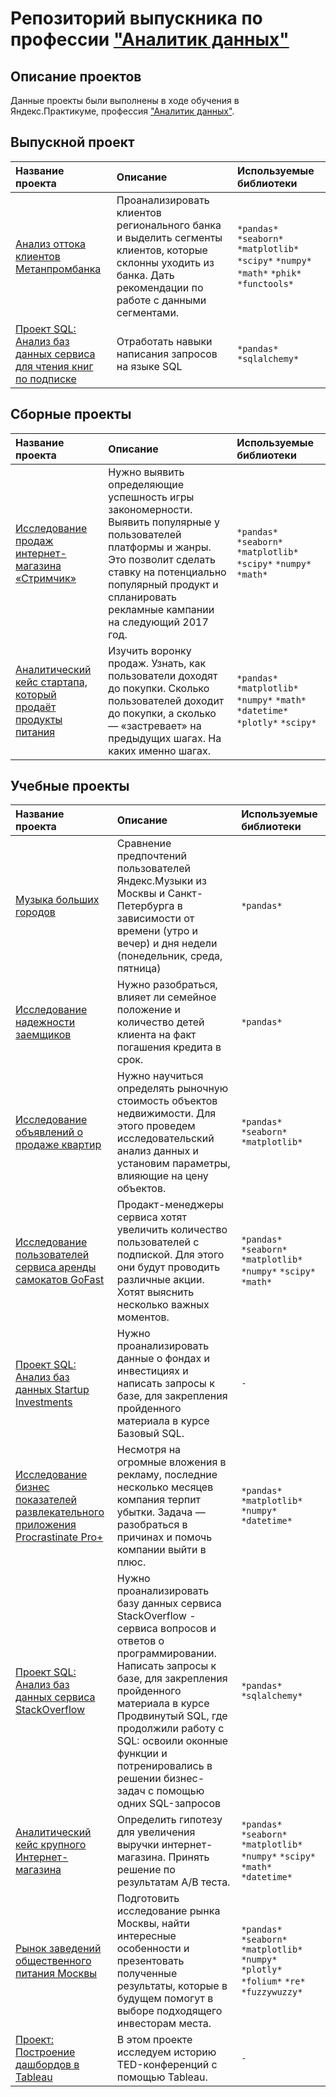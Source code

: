 # Репозиторий выпускника по профессии ["Аналитик данных"](diplom)


## Описание проектов

Данные проекты были выполнены в ходе обучения в Яндекс.Практикуме, профессия ["Аналитик данных"](diplom).

## Выпускной проект

| Название проекта | Описание | Используемые библиотеки | 
| :---------------------- | :---------------------- | :---------------------- |
| [Анализ оттока клиентов Метанпромбанка](final_project) | Проанализировать клиентов регионального банка и выделить сегменты клиентов, которые склонны уходить из банка. Дать рекомендации по работе с данными сегментами. | `*pandas*` `*seaborn*` `*matplotlib*` `*scipy*` `*numpy*` `*math*` `*phik*` `*functools*` |
| [Проект SQL: Анализ баз данных сервиса для чтения книг по подписке](final_project) | Отработать навыки написания запросов на языке SQL | `*pandas*` `*sqlalchemy*` |

## Сборные проекты

| Название проекта | Описание | Используемые библиотеки | 
| :---------------------- | :---------------------- | :---------------------- |
| [Исследование продаж интернет-магазина «Стримчик»](prefabricated_project_1) | Нужно выявить определяющие успешность игры закономерности. Выявить популярные у пользователей платформы и жанры. Это позволит сделать ставку на потенциально популярный продукт и спланировать рекламные кампании на следующий 2017 год. | `*pandas*` `*seaborn*` `*matplotlib*` `*scipy*` `*numpy*` `*math*` |
| [Аналитический кейс стартапа, который продаёт продукты питания](prefabricated_project_2) | Изучить воронку продаж. Узнать, как пользователи доходят до покупки. Сколько пользователей доходит до покупки, а сколько — «застревает» на предыдущих шагах. На каких именно шагах. | `*pandas*` `*matplotlib*` `*numpy*` `*math*` `*datetime*` `*plotly*` `*scipy*` |


## Учебные проекты

| Название проекта | Описание | Используемые библиотеки | 
| :---------------------- | :---------------------- | :---------------------- |
| [Музыка больших городов](project_basic_python) | Сравнение предпочтений пользователей Яндекс.Музыки из Москвы и Санкт-Петербурга в зависимости от времени (утро и вечер) и дня недели (понедельник, среда, пятница)| `*pandas*` |
| [Исследование надежности заемщиков](project_data_preprocessing) | Нужно разобраться, влияет ли семейное положение и количество детей клиента на факт погашения кредита в срок.| `*pandas*` |
| [Исследование объявлений о продаже квартир](project_eda) | Нужно научиться определять рыночную стоимость объектов недвижимости. Для этого проведем исследовательский анализ данных и установим параметры, влияющие на цену объектов.| `*pandas*` `*seaborn*` `*matplotlib*` |
| [Исследование пользователей сервиса аренды самокатов GoFast](project_sda) | Продакт-менеджеры сервиса хотят увеличить количество пользователей с подпиской. Для этого они будут проводить различные акции. Хотят выяснить несколько важных моментов. | `*pandas*` `*seaborn*` `*matplotlib*` `*numpy*` `*scipy*` `*math*` |
| [Проект SQL: Анализ баз данных Startup Investments](project_basic_sql) | Нужно проанализировать данные о фондах и инвестициях и написать запросы к базе, для закрепления пройденного материала в курсе Базовый SQL. | `-` |
| [Исследование бизнес показателей развлекательного приложения Procrastinate Pro+](project_analysis_of_business_indicators) | Несмотря на огромные вложения в рекламу, последние несколько месяцев компания терпит убытки. Задача — разобраться в причинах и помочь компании выйти в плюс. | `*pandas*` `*matplotlib*` `*numpy*` `*datetime*` |
| [Проект SQL: Анализ баз данных сервиса StackOverflow](project_advanced_sql) | Нужно проанализировать базу данных сервиса StackOverflow - сервиса вопросов и ответов о программировании. Написать запросы к базе, для закрепления пройденного материала в курсе Продвинутый SQL, где продолжили работу с SQL: освоили оконные функции и потренировались в решении бизнес-задач с помощью одних SQL-запросов| `*pandas*` `*sqlalchemy*` |
| [Аналитический кейс крупного Интернет-магазина](project_business_solution) | Определить гипотезу для увеличения выручки интернет-магазина. Принять решение по результатам А/В теста. | `*pandas*` `*seaborn*` `*matplotlib*` `*numpy*` `*scipy*` `*math*` `*datetime*` |
| [Рынок заведений общественного питания Москвы](project_data_history) | Подготовить исследование рынка Москвы, найти интересные особенности и презентовать полученные результаты, которые в будущем помогут в выборе подходящего инвесторам места. | `*pandas*` `*seaborn*` `*matplotlib*` `*numpy*` `*plotly*` `*folium*` `*re*` `*fuzzywuzzy*` |
| [Проект: Построение дашбордов в Tableau](project_tableau) | В этом проекте исследуем историю TED-конференций с помощью Tableau. | `-` |